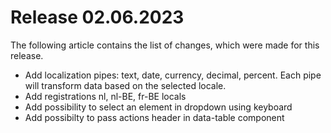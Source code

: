 # Release 02.06.2023

The following article contains the list of changes, which were made for this release.

- Add localization pipes: text, date, currency, decimal, percent. Each pipe will transform data based on the selected locale.
- Add registrations nl, nl-BE, fr-BE locals
- Add possibility to select an element in dropdown using keyboard
- Add possibilty to pass actions header in data-table component
